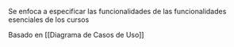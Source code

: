 Se enfoca a especificar las funcionalidades de las funcionalidades esenciales de los cursos

Basado en [[Diagrama de Casos de Uso]]

